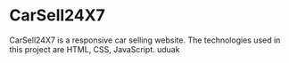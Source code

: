 # CarSell24X7
CarSell24X7 is a responsive car selling website. The technologies used in this project are HTML, CSS, JavaScript.
uduak